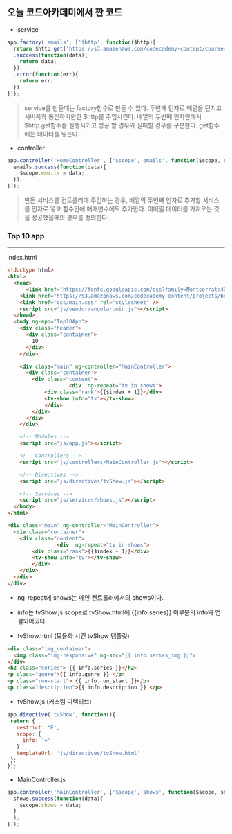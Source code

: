 ## 오늘 코드아카데미에서 짠 코드

- service
```js
app.factory('emails', ['$http', function($http){
  return $http.get('https://s3.amazonaws.com/codecademy-content/courses/ltp4/emails-api/emails.json')
  .success(function(data){
    return data;
  })
  .error(function(err){
    return err;
  });
}]);
```
> service를 만들때는 factory함수로 만들 수 있다.
> 두번째 인자로 배열을 던지고 서버쪽과 통신하기윈한 $http를 주입시킨다.
> 배열의 두번째 인자안에서 $http.get함수를 실행시키고
> 성공 할 경우와 실패할 경우를 구분한다.
> get함수에는 데이터를 넣는다.


- controller
```js
app.controller('HomeController', ['$scope','emails', function($scope, emails) {
  emails.success(function(data){
    $scope.emails = data;
  });
}]);
```
> 만든 서비스를 컨트롤러에 주입하는 경우, 배열의 두번째 인자로 추가할 서비스를 인자로 넣고
> 함수안에 매개변수에도 추가한다.
> 이메일 데이터를 가져오는 것을 성공했을때의 경우를 정의한다.




### Top 10 app
-----------------
index.html
```html
<!doctype html>
<html>
  <head>
      <link href='https://fonts.googleapis.com/css?family=Montserrat:400,700' rel='stylesheet' type='text/css'>
    <link href="https://s3.amazonaws.com/codecademy-content/projects/bootstrap.min.css" rel="stylesheet" />
    <link href="css/main.css" rel="stylesheet" />
    <script src="js/vendor/angular.min.js"></script>
  </head>
  <body ng-app="Top10App">
    <div class="header">
      <div class="container">
        10
      </div>
    </div>

    <div class="main" ng-controller="MainController">
      <div class="container">
        <div class="content">
					<div  ng-repeat="tv in shows">
            <div class="rank">{{$index + 1}}</div>
            <tv-show info="tv"></tv-show>
            </div>
        </div>
      </div>
    </div>

    <!-- Modules -->
    <script src="js/app.js"></script>

    <!-- Controllers -->
    <script src="js/controllers/MainController.js"></script>

    <!-- Directives -->
    <script src="js/directives/tvShow.js"></script>

    <!-- Services -->
    <script src="js/services/shows.js"></script>
  </body>
</html>
```

```html
<div class="main" ng-controller="MainController">
  <div class="container">
    <div class="content">
                <div  ng-repeat="tv in shows">
        <div class="rank">{{$index + 1}}</div>
        <tv-show info="tv"></tv-show>
        </div>
    </div>
  </div>
</div>
```
- ng-repeat에 shows는 메인 컨트롤러에서의 shows이다.
- info는 tvShow.js scope로 tvShow.html에 {{info.series}} 이부분의 info와 연결되어있다.


- tvShow.html (모듈화 시킨 tvShow 템플릿)
```html
<div class="img_container">
  <img class="img-responsive" ng-src="{{ info.series_img }}">
</div>
<h2 class="series"> {{ info.series }}</h2>
<p class="genre">{{ info.genre }} </p>
<p class="run-start"> {{ info.run_start }}</p>
<p class="description">{{ info.description }} </p>
```

- tvShow.js (커스텀 디렉티브)
```js
app.directive('tvShow', function(){
 return {
   restrict: 'E',
   scope: {
     info: '='
   },
   templateUrl: 'js/directives/tvShow.html'
 };
});
```

- MainController.js
```js
app.controller('MainController', ['$scope','shows', function($scope, shows) {
  shows.success(function(data){
    $scope.shows = data;
  }
  );
}]);
```
